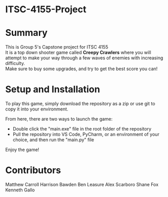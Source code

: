 # ITSC-4155-Project

# Summary
This is Group 5's Capstone project for ITSC 4155<br>
It is a top down shooter game called <b>Creepy Crawlers</b> where you will attempt to make your way through a few waves of enemies with increasing difficulty.<br>
Make sure to buy some upgrades, and try to get the best score you can!<br>

# Setup and Installation
To play this game, simply download the repository as a zip or use git to copy it into your environment.<br>

From here, there are two ways to launch the game:<br>
* Double click the "main.exe" file in the root folder of the repository<br>
* Pull the repository into VS Code, PyCharm, or an environment of your choice, and then run the "main.py" file<br>

Enjoy the game!

# Contributors
Matthew Carroll
Harrison Bawden
Ben Leasure
Alex Scarboro
Shane Fox
Kenneth Gallo
